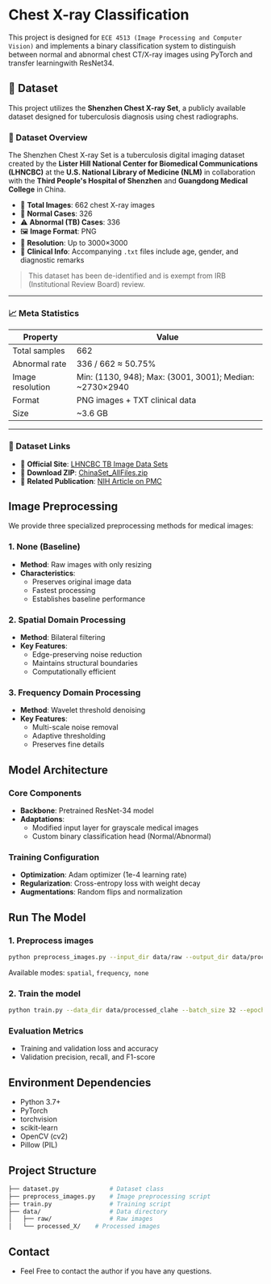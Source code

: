 # Chest X-ray Classification

This project is designed for `​​ECE 4513 (Image Processing and Computer Vision)`​​ and implements a ​​binary classification system​​ to distinguish between ​​normal and abnormal chest CT/X-ray images​​ using ​​PyTorch​​ and ​​transfer learning​​ with ​​ResNet34​​.

## 📂 Dataset

This project utilizes the **Shenzhen Chest X-ray Set**, a publicly available dataset designed for tuberculosis diagnosis using chest radiographs.

### 📌 Dataset Overview

The Shenzhen Chest X-ray Set is a tuberculosis digital imaging dataset created by the **Lister Hill National Center for Biomedical Communications (LHNCBC)** at the **U.S. National Library of Medicine (NLM)** in collaboration with the **Third People's Hospital of Shenzhen** and **Guangdong Medical College** in China.

- 📸 **Total Images**: 662 chest X-ray images  
- 🧍 **Normal Cases**: 326  
- ⚠️ **Abnormal (TB) Cases**: 336  
- 🖼️ **Image Format**: PNG  
- 📐 **Resolution**: Up to 3000×3000  
- 📄 **Clinical Info**: Accompanying `.txt` files include age, gender, and diagnostic remarks  

> This dataset has been de-identified and is exempt from IRB (Institutional Review Board) review.

---

### 📈 Meta Statistics

| Property           | Value                                      |
|--------------------|--------------------------------------------|
| Total samples      | 662                                        |
| Abnormal rate      | 336 / 662 ≈ 50.75%                         |
| Image resolution   | Min: (1130, 948); Max: (3001, 3001); Median: ~2730×2940 |
| Format             | PNG images + TXT clinical data             |
| Size               | ~3.6 GB                                    |

---

### 🔗 Dataset Links

- 🔹 **Official Site**: [LHNCBC TB Image Data Sets](https://lhncbc.nlm.nih.gov/LHC-downloads/downloads.html#tuberculosis-image-data-sets)  
- 🔹 **Download ZIP**: [ChinaSet_AllFiles.zip](https://openi.nlm.nih.gov/imgs/collections/ChinaSet_AllFiles.zip)  
- 🔹 **Related Publication**: [NIH Article on PMC](https://www.ncbi.nlm.nih.gov/pmc/articles/PMC4256233/)



## Image Preprocessing

We provide three specialized preprocessing methods for medical images:

### 1. None (Baseline)
- **Method**: Raw images with only resizing
- **Characteristics**:
  - Preserves original image data
  - Fastest processing
  - Establishes baseline performance

### 2. Spatial Domain Processing 
- **Method**: Bilateral filtering
- **Key Features**:
  - Edge-preserving noise reduction
  - Maintains structural boundaries
  - Computationally efficient

### 3. Frequency Domain Processing
- **Method**: Wavelet threshold denoising
- **Key Features**:
  - Multi-scale noise removal
  - Adaptive thresholding
  - Preserves fine details


## Model Architecture

### Core Components
- **Backbone**: Pretrained ResNet-34 model
- **Adaptations**:
  - Modified input layer for grayscale medical images
  - Custom binary classification head (Normal/Abnormal)
  
### Training Configuration
- **Optimization**: Adam optimizer (1e-4 learning rate)
- **Regularization**: Cross-entropy loss with weight decay
- **Augmentations**: Random flips and normalization

## Run The Model

### 1. Preprocess images

```bash
python preprocess_images.py --input_dir data/raw --output_dir data/processed_clahe --mode clahe
```
Available modes: `spatial`, `frequency`,` none`

### 2. Train the model

```bash
python train.py --data_dir data/processed_clahe --batch_size 32 --epochs 10 --lr 0.0001
```
### Evaluation Metrics
- Training and validation loss and accuracy
- Validation precision, recall, and F1-score

## Environment Dependencies
- Python 3.7+
- PyTorch
- torchvision
- scikit-learn
- OpenCV (cv2)
- Pillow (PIL)

## Project Structure
```bash
├── dataset.py              # Dataset class
├── preprocess_images.py    # Image preprocessing script
├── train.py                # Training script
├── data/                   # Data directory
│   ├── raw/                # Raw images
│   └── processed_X/    # Processed images
```
## Contact
- Feel Free to contact the author if you have any questions.
  
